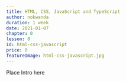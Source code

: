 ```yaml
---
title: HTML, CSS, JavaScript and TypeScript
author: nokwanda
duration: 1 week
date: 2021-01-07
chapter: 0
lesson: 0
id: html-css-javascript
price: 0
featureImage: html-css-javascript.jpg
---
```


Place Intro here

